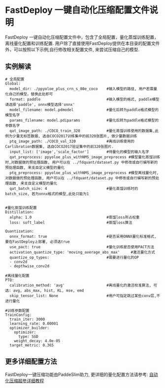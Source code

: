 # FastDeploy 一键自动化压缩配置文件说明
FastDeploy 一键自动化压缩配置文件中，包含了全局配置，量化蒸馏训练配置，离线量化配置和训练配置.
用户除了直接使用FastDeploy提供在本目录的配置文件外，可以按照以下示例,自行修改相关配置文件, 来尝试压缩自己的模型.

## 实例解读

```
# 全局配置
Global:
  model_dir: ./ppyoloe_plus_crn_s_80e_coco    #输入模型的路径, 用户若需量化自己的模型，替换此处即可
  format: paddle                              #输入模型的格式, paddle模型请选择'paddle', onnx模型选择'onnx'
  model_filename: model.pdmodel               #量化后转为paddle格式模型的模型名字
  params_filename: model.pdiparams            #量化后转为paddle格式模型的参数名字
  qat_image_path: ./COCO_train_320            #量化蒸馏训练使用的数据集,此例为少量无标签数据, 选自COCO2017训练集中的前320张图片, 做少量数据训练
  ptq_image_path: ./COCO_val_320              #离线训练使用的Carlibration数据集, 选自COCO2017验证集中的前320张图片.
  input_list: ['image','scale_factor']        #待量化的模型的输入名字
  qat_preprocess: ppyoloe_plus_withNMS_image_preprocess #模型量化蒸馏训练时,对数据做的预处理函数, 用户可以在 ../fdquant/dataset.py 中修改或自行编写新的预处理函数, 来支自定义模型的量化
  ptq_preprocess: ppyoloe_plus_withNMS_image_preprocess #模型离线量化时,对数据做的预处理函数, 用户可以在 ../fdquant/dataset.py 中修改或自行编写新的预处理函数, 来支自定义模型的量化
  qat_batch_size: 4                           #量化蒸馏训练时的batch_size, 若为onnx格式的模型,此处只能为1


#量化蒸馏训练配置
Distillation:
  alpha: 1.0                                  #蒸馏loss所占权重
  loss: soft_label                            #蒸馏loss算法

Quantization:
  onnx_format: true                           #是否采用ONNX量化标准格式, 要在FastDeploy上部署, 必须选true
  use_pact: true                              #量化训练是否使用PACT方法
  activation_quantize_type: 'moving_average_abs_max'     #激活量化方式
  quantize_op_types:                          #需要进行量化的OP
  - conv2d
  - depthwise_conv2d

#离线量化配置
PTQ:
  calibration_method: 'avg'                   #离线量化的激活校准算法, 可选: avg, abs_max, hist, KL, mse, emd
  skip_tensor_list: None                      #用户可指定跳过某些conv层,不进行量化

#训练参数配置
TrainConfig:
  train_iter: 3000
  learning_rate: 0.00001
  optimizer_builder:
    optimizer:
      type: SGD
    weight_decay: 4.0e-05
  target_metric: 0.365

```
## 更多详细配置方法

FastDeploy一键压缩功能由PaddeSlim助力, 更详细的量化配置方法请参考:
[自动化压缩超参详细教程](https://github.com/PaddlePaddle/PaddleSlim/blob/develop/example/auto_compression/hyperparameter_tutorial.md)
